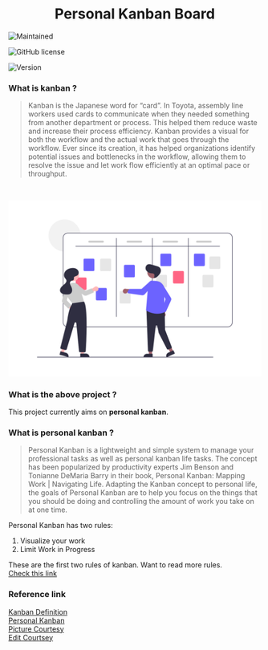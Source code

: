 <h1 align="center">Personal Kanban Board</h1>


![Maintained](https://img.shields.io/badge/maintained-yes-brightgreen)

![GitHub license](https://img.shields.io/badge/license-ISC-blue)

![Version](https://img.shields.io/badge/version-v1.0.0-orange)

### What is kanban ?

> Kanban is the Japanese word for “card”. In Toyota, assembly line workers used cards to communicate when they needed something from another department or process. This helped them reduce waste and increase their process efficiency. Kanban provides a visual for both the workflow and the actual work that goes through the workflow. Ever since its creation, it has helped organizations identify potential issues and bottlenecks in the workflow, allowing them to resolve the issue and let work flow efficiently at an optimal pace or throughput.

<br>

![Kanban Image](https://raw.githubusercontent.com/Athira2199/KanbanBoard/main/public/images/hero.png)

### What is the above project ?

This project currently aims on <b>personal kanban</b>.

### What is personal kanban ?

>Personal Kanban is a lightweight and simple system to manage your professional tasks as well as personal kanban life tasks. The concept has been popularized by productivity experts Jim Benson and Tonianne DeMaria Barry in their book, Personal Kanban: Mapping Work | Navigating Life. Adapting the Kanban concept to personal life, the goals of Personal Kanban are to help you focus on the things that you should be doing and controlling the amount of work you take on at one time.

Personal Kanban has two rules:

1. Visualize your work
2. Limit Work in Progress

These are the first two rules of kanban. Want to read more rules.<br>
[Check this link](https://kanbanzone.com/resources/kanban/)




### Reference link

[Kanban Definition](https://kanbanzone.com/resources/kanban/)
<br>
[Personal Kanban](https://kanbanzone.com/resources/kanban/personal-kanban/)
<br>
[Picture Courtesy](https://undraw.co/)
<br>
[Edit Courtsey](https://www.figma.com/)
